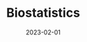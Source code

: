 ---
layout: post
date: 2023-02-01
inline: true
title: Biostatistics
university: National Dong Hwa Univerisity
semester: Spring 2023
past: true
external_page: https://github.com/littlecanargie/cbiostatistics
---